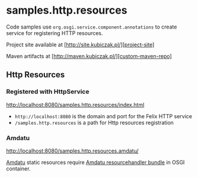 
samples.http.resources
======================

Code samples use `org.osgi.service.component.annotations` to create service
for registering HTTP resources.

Project site available at [http://site.kubiczak.pl/][project-site]

Maven artifacts at [http://maven.kubiczak.pl/][custom-maven-repo]

[project-site]: http://site.kubiczak.pl/
[custom-maven-repo]: http://maven.kubiczak.pl/


Http Resources
--------------

### Registered with HttpService

[http://localhost:8080/samples.http.resources/index.html](http://localhost:8080/samples.http.resources/index.html)

* `http://localhost:8080` is the domain and port for the Felix HTTP service
* `/samples.http.resources` is a path for Http resources registration

### Amdatu

[http://localhost:8080/samples.http.resources.amdatu/](http://localhost:8080/samples.http.resources.amdatu/)

[Amdatu][amdatu-static-resources] static resources require
[Amdatu resourcehandler bundle][amdatu-resourcehandler-bundle]
in OSGI container.

[amdatu-resourcehandler-bundle]: http://repository.amdatu.org/release/org.amdatu.web.resourcehandler/
[amdatu-static-resources]: http://www.amdatu.org/components/web.html#staticresources
